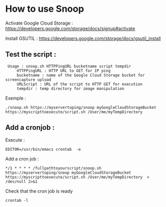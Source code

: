 How to use Snoop
================


Activate Google Cloud Storage : https://developers.google.com/storage/docs/signup#activate

Install GSUTIL : https://developers.google.com/storage/docs/gsutil_install



Test the script : 
-----------------

     Usage : snoop.sh HTTPPingURL bucketname script tempdir
         HTTPPingURL : HTTP URL to GET for IP ping
         bucketname : name of the Google Cloud Storage bucket for screencapture upload
         URLScript : URL of the script to HTTP GET for execution
         tempdir : temp directory for image manipulation

Exemple :

    ./snoop.sh https://myservertoping/snoop myGoogleCloudStorageBucket https://myscripttoexecute/script.sh /User/me/myTempDirectory


Add a cronjob :
---------------

Execute :

    EDITOR=/usr/bin/emacs crontab  -e

Add a cron job :

    */1 * * * * /fullpathtoyourscript/snoop.sh  https://myservertoping/snoop myGoogleCloudStorageBucket https://myscripttoexecute/script.sh /User/me/myTempDirectory  > /dev/null 2>&1

Check that the cron job is ready

    crontab -l
    

